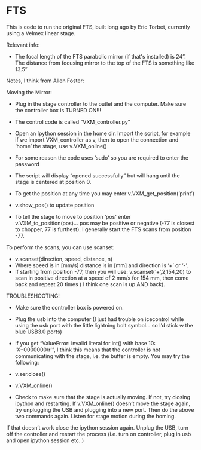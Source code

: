 # FTS

This is code to run the original FTS, built long ago by Eric Torbet, currently using a Velmex linear stage.

Relevant info:
- The focal length of the FTS parabolic mirror (if that's installed) is 24”. The distance from focusing mirror to the top of the FTS is something like 13.5”


Notes, I think from Allen Foster:

Moving the Mirror: 
- Plug in the stage controller to the outlet and the computer. Make sure the controller box is TURNED ON!!! 
- The control code is called “VXM_controller.py”
- Open an Ipython session in the home dir. Import the script, for example if we import VXM_controller as v, then to open the connection and ‘home’ the stage, use
		v.VXM_online()
 - For some reason the code uses ‘sudo’ so you are required to enter the password
 - The script will display “opened successfully” but will hang until the stage is centered at position 0.

- To get the position at any time you may enter v.VXM_get_position(‘print’)
 - v.show_pos() to update position
- To tell the stage to move to position ‘pos’ enter v.VXM_to_position(pos)... pos may be positive or negative (-77 is closest to chopper, 77 is furthest). I generally start the FTS scans from position -77.

To perform the scans, you can use scanset:	
- v.scanset(direction, speed, distance, n)	
 - Where speed is in [mm/s] distance is in [mm] and direction is ‘+’ or ‘-’.
- If starting from position -77, then you will use: v.scanset(‘+’,2,154,20)  to scan in positive direction at a speed of 2 mm/s for 154 mm, then come back and repeat 20 times ( I think one scan is up AND back).
	
TROUBLESHOOTING!
- Make sure the controller box is powered on.
- Plug the usb into the computer (I just had trouble on icecontrol while using the usb port with the little lightning bolt symbol… so I’d stick w the blue USB3.0 ports)

- If you get “ValueError: invalid literal for int() with base 10: 'X+0000000\r'”, I think this means that the controller is not communicating with the stage, i.e. the buffer is empty. You may try the following:
 - v.ser.close()
 - v.VXM_online()
- Check to make sure that the stage is actually moving. If not, try closing ipython and restarting. If v.VXM_online() doesn’t move the stage again, try unplugging the USB and plugging into a new port. Then do the above two commands again. Listen for stage motion during the homing.

If that doesn’t work close the ipython session again. Unplug the USB, turn off the controller and restart the process (i.e. turn on controller, plug in usb and open ipython session etc..)
